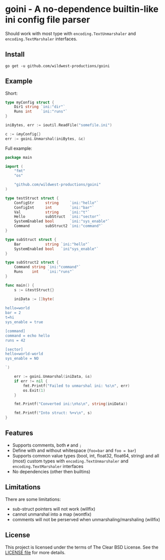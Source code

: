 # goini - A no-dependence builtin-like ini config file parser

Should work with most type with `encoding.TextUnmarshaler` and
`encoding.TextMarshaler` interfaces.

## Install

```
go get -u github.com/wildwest-productions/goini
```

## Example

Short:

```go
type myConfig struct {
	Dir1 string `ini:"dir"`
	Runs int    `ini:"runs"`
}

iniBytes, err := ioutil.ReadFile("somefile.ini")

c := &myConfig{}
err := goini.Unmarshal(iniBytes, &c)
```

Full example:

```go
package main

import (
	"fmt"
	"os"

	"github.com/wildwest-productions/goini"
)

type testStruct struct {
	ConfigStr     string     `ini:"hello"`
	ConfigInt     int        `ini:"bar"`
	Val           string     `ini:"t"`
	Hello         subStruct  `ini:"sector"`
	SystemEnabled bool       `ini:"sys_enable"`
	Command       subStruct2 `ini:"command"`
}

type subStruct struct {
	Bar           string `ini:"hello"`
	SystemEnabled bool   `ini"sys_enable"`
}

type subStruct2 struct {
	Command string `ini:"command"`
	Runs    int    `ini:"runs"`
}

func main() {
	s := &testStruct{}

	iniData := []byte(
		`
hello=world
bar = 2
t=hi
sys_enable = true

[command]
command = echo hello
runs = 42

[sector]
hello=world-world
sys_enable = NO

`)

	err := goini.Unmarshal(iniData, &s)
	if err != nil {
		fmt.Printf("Failed to unmarshal ini: %s\n", err)
		os.Exit(1)
	}

	fmt.Printf("Converted ini:\n%s\n", string(iniData))

	fmt.Printf("Into struct: %+v\n", s)
}
```

## Features

 - Supports comments, both `#` and `;`
 - Define with and without whitespace (`foo=bar` and `foo = bar`)
 - Supports common value types (bool, int, float32, float64, string) and all
   (most) custom types with `encoding.TextUnmarshaler` and `encoding.TextMarshaler` interfaces
 - No dependencies (other then builtins)

## Limitations

There are some limitations:
 - sub-struct pointers will not work (willfix)
 - cannot unmarshal into a map (wontfix)
 - comments will not be perserved when unmarshaling/marshaling (willfix)

## License

This project is licensed under the terms of The Clear BSD License. See the
[LICENSE file](./LICENSE) for more details.

